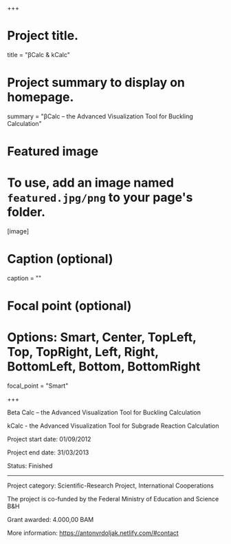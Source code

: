 +++

# Project title.
title = "βCalc & kCalc"

# Project summary to display on homepage.
summary = "βCalc – the Advanced Visualization Tool for Buckling Calculation"

# Featured image
# To use, add an image named `featured.jpg/png` to your page's folder. 
[image]
  # Caption (optional)
  caption = ""

  # Focal point (optional)
  # Options: Smart, Center, TopLeft, Top, TopRight, Left, Right, BottomLeft, Bottom, BottomRight
  focal_point = "Smart"

+++

Beta Calc – the Advanced Visualization Tool for Buckling Calculation

kCalc - the Advanced Visualization Tool for Subgrade Reaction Calculation

Project start date: 01/09/2012

Project end date: 31/03/2013

Status: Finished

---

Project category: Scientific-Research Project, International Cooperations

The project is co-funded by the Federal Ministry of Education and Science B&H

Grant awarded: 4.000,00 BAM

More information: https://antonvrdoljak.netlify.com/#contact
